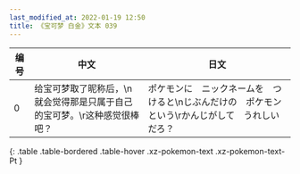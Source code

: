 ```yaml
---
last_modified_at: 2022-01-19 12:50
title: 《宝可梦 白金》文本 039
---
```

| 编号 | 中文 | 日文 |
| ---- | ---- | ---- |
| 0 | 给宝可梦取了昵称后，\n就会觉得那是只属于自己的宝可梦。\r这种感觉很棒吧？ | ポケモンに　ニックネームを　つけると\nじぶんだけの　ポケモンという\rかんじがして　うれしい　だろ？ |
{: .table .table-bordered .table-hover .xz-pokemon-text .xz-pokemon-text-Pt }